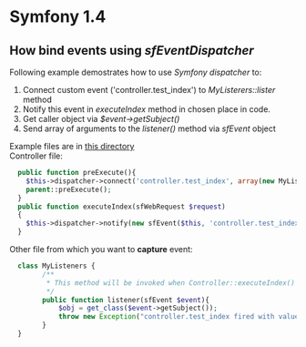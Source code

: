 # Symfony 1.4
## How bind events using *sfEventDispatcher*
Following example demostrates how to use *Symfony dispatcher* to:
  1. Connect custom event ('controller.test_index') to *MyListerers::lister* method
  2. Notify this event in *executeIndex* method in chosen place in code.
  3. Get caller object via *$event->getSubject()*
  4. Send array of arguments to the *listener()* method via *sfEvent* object

Example files are in [this directory](1.4/) <br />
Controller file: <br />
```php
  public function preExecute(){
    $this->dispatcher->connect('controller.test_index', array(new MyListeners(), 'listener'));
    parent::preExecute();
  }
  public function executeIndex(sfWebRequest $request)
  {
    $this->dispatcher->notify(new sfEvent($this, 'controller.test_index', array('param1' => 'param1 value')));
  }
```
Other file from which you want to **capture** event: 
```php
  class MyListeners {
        /**
         * This method will be invoked when Controller::executeIndex() fires notify
         */
        public function listener(sfEvent $event){
            $obj = get_class($event->getSubject());
            throw new Exception("controller.test_index fired with value:  {$event['param1']} \n Object that fired me is: $obj");
        }
  }
```
